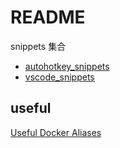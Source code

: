 # README

snippets 集合

- [autohotkey_snippets](autohotkey_snippets.md)
- [vscode_snippets](vscode_snippets.md)

## useful

[Useful Docker Aliases](https://gist.github.com/jgrodziski/9ed4a17709baad10dbcd4530b60dfcbb)
